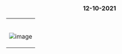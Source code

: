 #

### <p align="center"> 12-10-2021 </p>

<table>
	<tr>
		 <td>


</br>
	

![image](https://user-images.githubusercontent.com/76246106/136969795-7c1683f4-dc71-4369-b64b-b7971c5fe7c2.png)



       
</table>

</br>      
